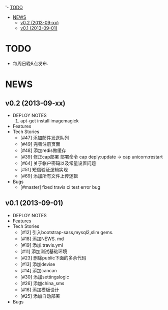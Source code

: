 '- [TODO](#todo)
- [NEWS](#news)
 	- [v0.2 (2013-09-xx)](#v02-2013-09-xx)
	- [v0.1 (2013-09-01)](#v01-2013-09-01)



# TODO
* 每周日晚8点发布.

# NEWS


## v0.2 (2013-09-xx)
* DEPLOY NOTES
  1. apt-get install imagemagick
* Features
* Tech Stories
  * [#47] 添加邮件发送队列
  * [#49] 完善注册页面
  * [#48] 添加redis做缓存
  * [#39] 修正cap部署   部署命令  cap deply:update  -> cap unicorn:restart
  * [#64] 关于帐户密码以及常量设置问题
  * [#51] 短信验证逻辑实现
  * [#69] 添加所有文件上传逻辑
* Bugs
  * [#master] fixed travis ci test error bug


## v0.1 (2013-09-01)
* DEPLOY NOTES
* Features
* Tech Stories
  * [#12] 引入bootstrap-sass,mysql2,slim gems.
  * [#18] 添加NEWS. md
  * [#19] 添加.travis.yml 
  * [#11] 添加测试基础环境
  * [#23] 删除public下面的多余代码
  * [#13] 添加devise
  * [#14] 添加cancan
  * [#30] 添加settingslogic
  * [#26] 添加china_sms
  * [#16] 添加模板设计
  * [#25] 添加自动部署
* Bugs
